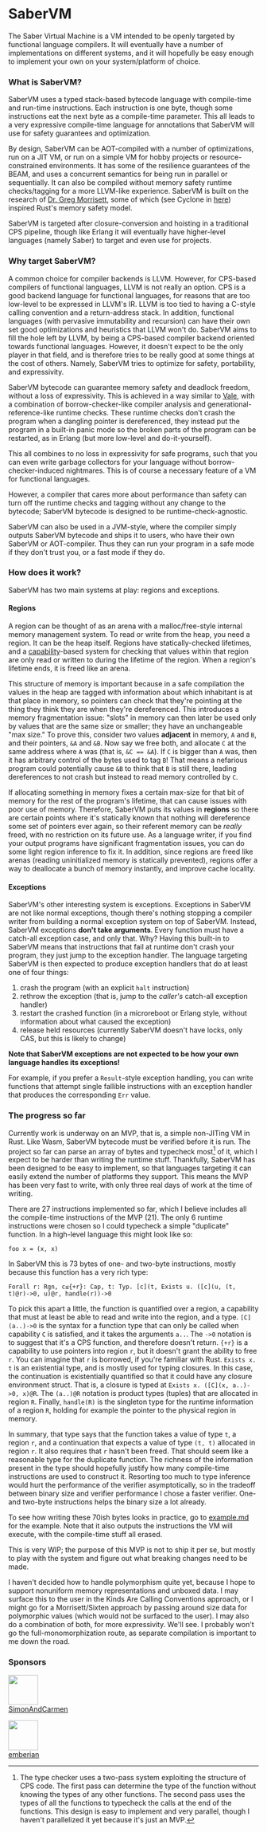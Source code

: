 # SaberVM

The Saber Virtual Machine is a VM intended to be openly targeted by functional language compilers. It will eventually have a number of implementations on different systems, and it will hopefully be easy enough to implement your own on your system/platform of choice.

### What is SaberVM?

SaberVM uses a typed stack-based bytecode language with compile-time and run-time instructions. Each instruction is one byte, though some instructions eat the next byte as a compile-time parameter. This all leads to a very expressive compile-time language for annotations that SaberVM will use for safety guarantees and optimization.

By design, SaberVM can be AOT-compiled with a number of optimizations, run on a JIT VM, or run on a simple VM for hobby projects or resource-constrained environments. It has some of the resilience guarantees of the BEAM, and uses a concurrent semantics for being run in parallel or sequentially. It can also be compiled without memory safety runtime checks/tagging for a more LLVM-like experience. SaberVM is built on the research of [Dr. Greg Morrisett](https://scholar.google.com/citations?user=Dswus94AAAAJ&hl=en), some of which (see Cyclone in [here](https://doc.rust-lang.org/reference/influences.html)) inspired Rust's memory safety model.

SaberVM is targeted after closure-conversion and hoisting in a traditional CPS pipeline, though like Erlang it will eventually have higher-level languages (namely Saber) to target and even use for projects.

### Why target SaberVM?

A common choice for compiler backends is LLVM. However, for CPS-based compilers of functional languages, LLVM is not really an option. CPS is a good backend language for functional languages, for reasons that are too low-level to be expressed in LLVM's IR. LLVM is too tied to having a C-style calling convention and a return-address stack. In addition, functional languages (with pervasive immutability and recursion) can have their own set good optimizations and heuristics that LLVM won't do. SaberVM aims to fill the hole left by LLVM, by being a CPS-based compiler backend oriented towards functional languages. However, it doesn't expect to be the only player in that field, and is therefore tries to be really good at some things at the cost of others. Namely, SaberVM tries to optimize for safety, portability, and expressivity.

SaberVM bytecode can guarantee memory safety and deadlock freedom, without a loss of expressivity. This is achieved in a way similar to [Vale](https://vale.dev/), with a combination of borrow-checker-like compiler analysis and generational-reference-like runtime checks. These runtime checks don't crash the program when a dangling pointer is dereferenced, they instead put the program in a built-in panic mode so the broken parts of the program can be restarted, as in Erlang (but more low-level and do-it-yourself). 

This all combines to no loss in expressivity for safe programs, such that you can even write garbage collectors for your language without borrow-checker-induced nightmares. This is of course a necessary feature of a VM for functional languages.

However, a compiler that cares more about performance than safety can turn off the runtime checks and tagging without any change to the bytecode; SaberVM bytecode is designed to be runtime-check-agnostic.

SaberVM can also be used in a JVM-style, where the compiler simply outputs SaberVM bytecode and ships it to users, who have their own SaberVM or AOT-compiler. Thus they can run your program in a safe mode if they don't trust you, or a fast mode if they do.

### How does it work?

SaberVM has two main systems at play: regions and exceptions. 

#### Regions

A region can be thought of as an arena with a malloc/free-style internal memory management system. To read or write from the heap, you need a region. It can be the heap itself. Regions have statically-checked lifetimes, and a [capability](https://dl.acm.org/doi/10.1145/292540.292564)-based system for checking that values within that region are only read or written to during the lifetime of the region. When a region's lifetime ends, it is freed like an arena.

This structure of memory is important because in a safe compilation the values in the heap are tagged with information about which inhabitant is at that place in memory, so pointers can check that they're pointing at the thing they think they are when they're dereferenced. This introduces a memory fragmentation issue: "slots" in memory can then later be used only by values that are the same size or smaller; they have an unchangeable "max size." To prove this, consider two values **adjacent** in memory, `A` and `B`, and their pointers, `&A` and `&B`. Now say we free both, and allocate `C` at the same address where `A` was (that is, `&C == &A`). If `C` is bigger than `A` was, then it has arbitrary control of the bytes used to tag `B`! That means a nefarious program could potentially cause `&B` to think that `B` is still there, leading dereferences to not crash but instead to read memory controlled by `C`.

If allocating something in memory fixes a certain max-size for that bit of memory for the rest of the program's lifetime, that can cause issues with poor use of memory. Therefore, SaberVM puts its values in **regions** so there are certain points where it's statically known that nothing will dereference some set of pointers ever again, so their referent memory can be _really_ freed, with no restriction on its future use. As a language writer, if you find your output programs have significant fragmentation issues, you can do some light region inference to fix it. In addition, since regions are freed like arenas (reading uninitialized memory is statically prevented), regions offer a way to deallocate a bunch of memory instantly, and improve cache locality.

#### Exceptions

SaberVM's other interesting system is exceptions. Exceptions in SaberVM are not like normal exceptions, though there's nothing stopping a compiler writer from building a normal exception system on top of SaberVM. Instead, SaberVM exceptions **don't take arguments**. Every function must have a catch-all exception case, and only that. Why? Having this built-in to SaberVM means that instructions that fail at runtime don't crash your program, they just jump to the exception handler. The language targeting SaberVM is then expected to produce exception handlers that do at least one of four things:

 1. crash the program (with an explicit `halt` instruction)
 2. rethrow the exception (that is, jump to the _caller's_ catch-all exception handler)
 3. restart the crashed function (in a microreboot or Erlang style, without information about what caused the exception)
 4. release held resources (currently SaberVM doesn't have locks, only CAS, but this is likely to change)

**Note that SaberVM exceptions are not expected to be how your own language handles its exceptions!**

For example, if you prefer a `Result`-style exception handling, you can write functions that attempt single fallible instructions with an exception handler that produces the corresponding `Err` value.

### The progress so far

Currently work is underway on an MVP, that is, a simple non-JITing VM in Rust. Like Wasm, SaberVM bytecode must be verified before it is run. The project so far can parse an array of bytes and typecheck most[^1] of it, which I expect to be harder than writing the runtime stuff. Thankfully, SaberVM has been designed to be easy to implement, so that languages targeting it can easily extend the number of platforms they support. This means the MVP has been very fast to write, with only three real days of work at the time of writing. 

[^1]: The type checker uses a two-pass system exploiting the structure of CPS code. The first pass can determine the type of the function without knowing the types of any other functions. The second pass uses the types of all the functions to typecheck the calls at the end of the functions. This design is easy to implement and very parallel, though I haven't parallelized it yet because it's just an MVP.

There are 27 instructions implemented so far, which I believe includes all the compile-time instructions of the MVP (21). The only 6 runtime instructions were chosen so I could typecheck a simple "duplicate" function. In a high-level language this might look like so:

```
foo x = (x, x)
```

In SaberVM this is 73 bytes of one- and two-byte instructions, mostly because this function has a very rich type:

```
Forall r: Rgn, c≤{+r}: Cap, t: Typ. [c](t, Exists u. ([c](u, (t, t)@r)->0, u)@r, handle(r))->0
```

To pick this apart a little, the function is quantified over a region, a capability that must at least be able to read and write into the region, and a type. `[C](a..)->0` is the syntax for a function type that can only be called when capability `C` is satisfied, and it takes the arguments `a..`. The `->0` notation is to suggest that it's a CPS function, and therefore doesn't return. `{+r}` is a capability to use pointers into region `r`, but it doesn't grant the ability to free `r`. You can imagine that `r` is borrowed, if you're familiar with Rust. `Exists x. t` is an existential type, and is mostly used for typing closures. In this case, the continuation is existentially quantified so that it could have any closure environment struct. That is, a closure is typed at `Exists x. ([C](x, a..)->0, x)@R`. The `(a..)@R` notation is product types (tuples) that are allocated in region `R`. Finally, `handle(R)` is the singleton type for the runtime information of a region `R`, holding for example the pointer to the physical region in memory.

In summary, that type says that the function takes a value of type `t`, a region `r`, and a continuation that expects a value of type `(t, t)` allocated in region `r`. It also requires that `r` hasn't been freed. That should seem like a reasonable type for the duplicate function. The richness of the information present in the type should hopefully justify how many compile-time instructions are used to construct it. Resorting too much to type inference would hurt the performance of the verifier asymptotically, so in the tradeoff between binary size and verifier performance I chose a faster verifier. One- and two-byte instructions helps the binary size a lot already.

To see how writing these 70ish bytes looks in practice, go to [example.md](https://github.com/RyanBrewer317/SaberVM/blob/main/example.md) for the example. Note that it also outputs the instructions the VM will execute, with the compile-time stuff all erased.

This is very WIP; the purpose of this MVP is not to ship it per se, but mostly to play with the system and figure out what breaking changes need to be made. 

I haven't decided how to handle polymorphism quite yet, because I hope to support nonuniform memory representations and unboxed data. I may surface this to the user in the Kinds Are Calling Conventions approach, or I might go for a Morrisett/Sixten approach by passing around size data for polymorphic values (which would not be surfaced to the user). I may also do a combination of both, for more expressivity. We'll see. I probably won't go the full-monomorphization route, as separate compilation is important to me down the road.

### Sponsors

[<img src="https://github.com/SimonAndCarmen.png" width="60px;"/><br /><sub><a href="https://github.com/SimonAndCarmen">SimonAndCarmen</a></sub>](https://github.com/SimonAndCarmen)

[<img src="https://github.com/emberian.png" width="60px;"/><br /><sub><a href="https://github.com/emberian">emberian</a></sub>](https://github.com/emberian)
